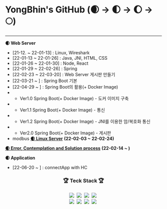 # YongBhin's GitHub (🌒 -> 🌓 -> 🌔 -> 🌕)
---

**🌒 Web Server**
- [21-12. ~ 22-01-13] : Linux, Wireshark
- [22-01-13 ~ 22-01-26] : Java, JNI, HTML, CSS
- [22-01-26 ~ 22-01-30] : Node, React
- [22-01-29 ~ 22-02-26] : Spring 
- [22-02-23 ~ 22-03-20] : Web Server 게시판 만들기 
- [22-03-21 ~ ] : Spring Boot 기본
- [22-04-29 ~ ] : Spring Boot의 활용(+ Docker Image)
- - Ver1.0 Spring Boot(+ Docker Image) - 도커 이미지 구축
- - Ver1.1 Spring Boot(+ Docker Image) - 통신
- - Ver1.2 Spring Boot(+ Docker Image) - JNI를 이용한 암/복호화 통신
- - Ver2.0 Spring Boot(+ Docker Image) - 게시판
- modbus
<a href="https://linuxyb.kimyongbhin.repl.co">**🌒 Linux Server**</a> **(22-02-03 ~ 22-02-24)**

<a href="https://yongbhin-effort.tistory.com/">**🌒 Error, Contemplation and Solution process**</a> **(22-02-14 ~ )**

**🌒 Application**
- [22-06-20 ~ ] : connectApp with HC


<h3 align = "center">🏆 Teck Stack 🏆<h3>
<p align = "center">
  <img src="https://img.shields.io/badge/HTML5-E34F26?style=flat-square&logo=HTML5&logoColor=white" style="max-width: 100%;"></a>&nbsp  
  <img src="https://img.shields.io/badge/CSS3-1572B6?style=flat-square&logo=CSS3&logoColor=white" style="max-width: 100%;"></a>&nbsp
  <img src="https://img.shields.io/badge/Python-3766AB?style=flat-square&logo=Python&logoColor=white" style="max-width: 100%;"></a>&nbsp 
  <img src="https://img.shields.io/badge/Java-007396?style=flat-square&logo=Java&logoColor=white" style="max-width: 100%;"></a>&nbsp
  <br>
  <img src="https://img.shields.io/badge/Spring Boot-6DB33F?style=flat-square&logo=Spring Boot&logoColor=white" style="max-width: 100%;"></a>&nbsp
  <img src="https://img.shields.io/badge/MySQL-4479A1?style=flat-square&logo=MySQL&logoColor=white" style="max-width: 100%;"></a>&nbsp
  <img src="https://img.shields.io/badge/VMware-607078?style=flat-square&logo=VMware&logoColor=white" style="max-width: 100%;"></a>&nbsp
  <img src="https://img.shields.io/badge/CentOS-262577?style=flat-square&logo=CentOS&logoColor=white" style="max-width: 100%;"></a>&nbsp
</p>
